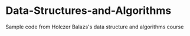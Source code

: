 # Data-Structures-and-Algorithms
Sample code from Holczer Balazs's data structure and algorithms course
